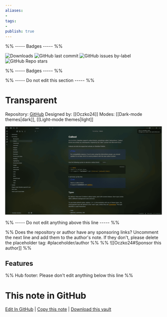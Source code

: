 ```yaml
---
aliases:
- 
tags: 
- 
publish: true
---
```


%% ----- Badges ----- %%

![Downloads](https://img.shields.io/badge/downloads-9686-573E7A?style=for-the-badge&logo=)
![GitHub last commit](https://img.shields.io/github/last-commit/Oczko24/Obsidian-transparent?color=573E7A&label=last%20update&logo=github&style=for-the-badge)
![GitHub issues by-label](https://img.shields.io/github/issues/Oczko24/Obsidian-transparent/help%20wanted?color=573E7A&logo=github&style=for-the-badge) 
![GitHub Repo stars](https://img.shields.io/github/stars/Oczko24/Obsidian-transparent?color=573E7A&logo=github&style=for-the-badge)

%% ----- Badges ----- %%

%% ----- Do not edit this section ----- %%

# Transparent

Repository: [GitHub](https://github.com/Oczko24/Obsidian-transparent)
Designed by: [[Oczko24]]
Modes: [[Dark-mode themes|dark]], [[Light-mode themes|light]]



![screenshot](https://github.com/Oczko24/Obsidian-transparent/raw/HEAD/cover.png)

%% ----- Do not edit anything above this line ----- %% 

%% Does the repository or author have any sponsoring links? Uncomment the next line and add them to the author's note. If they don't, please delete the placeholder tag: #placeholder/author %%
%% ![[Oczko24#Sponsor this author]] %%


## Features



%% Hub footer: Please don't edit anything below this line %%

# This note in GitHub

<span class="git-footer">[Edit In GitHub](https://github.dev/obsidian-community/obsidian-hub/blob/main/02%20-%20Community%20Expansions/02.05%20All%20Community%20Expansions/Themes/Transparent.md "git-hub-edit-note") | [Copy this note](https://raw.githubusercontent.com/obsidian-community/obsidian-hub/main/02%20-%20Community%20Expansions/02.05%20All%20Community%20Expansions/Themes/Transparent.md "git-hub-copy-note") | [Download this vault](https://github.com/obsidian-community/obsidian-hub/archive/refs/heads/main.zip "git-hub-download-vault") </span>
